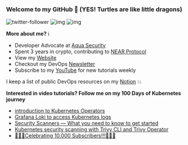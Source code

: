 ### Welcome to my GitHub :turtle: (YES! Turtles are like little dragons)

![twitter-follower](https://img.shields.io/twitter/follow/urlichsanais?style=social) ![img](https://img.shields.io/youtube/channel/subscribers/UCb4mfRT5UWpjoUQRcIE2qOQ?label=YouTube%20Subscribers&style=social) ![img](https://img.shields.io/youtube/channel/views/UCb4mfRT5UWpjoUQRcIE2qOQ?label=Total%20views%20on%20my%20YouTube%20Channel&style=social) 

**More about me?** :information_source:
* Developer Advocate at [Aqua Security](https://github.com/aquasecurity)
* Spent 3 years in crypto, contributing to [NEAR Protocol](https://github.com/near)
* View my [Website](https://anaisurl.com/)
* Checkout my DevOps [Newsletter](https://anaisurl.com/tag/devops)
* Subscribe to my [YouTube](https://www.youtube.com/c/AnaisUrlichs) for new tutorials weekly

I keep a list of public DevOps resources on my [Notion](https://devops.anaisurl.com/) :boom:

**Interested in video tutorials? Follow me on my 100 Days of Kubernetes journey**
<!-- YOUTUBE-LIST:START -->
- [introduction to Kubernetes Operators](https://www.youtube.com/watch?v=KRNlDQTeFKs)
- [Grafana Loki to access Kubernetes logs](https://www.youtube.com/watch?v=Mn2YpMJaEBY)
- [Security Scanners — What you need to know to get started](https://www.youtube.com/watch?v=MdzroGEVSAA)
- [Kubernetes security scanning with Trivy CLI and Trivy Operator](https://www.youtube.com/watch?v=bgYrhQ6rTXA)
- [🎉🎉🎉Celebrating 10.000 Subscribers!!!🎉🎉🎉](https://www.youtube.com/watch?v=JpNnXHnvwzA)
<!-- YOUTUBE-LIST:END -->
